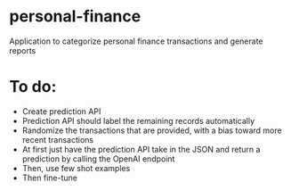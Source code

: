 # personal-finance
Application to categorize personal finance transactions and generate reports

# To do:
- Create prediction API
- Prediction API should label the remaining records automatically
- Randomize the transactions that are provided, with a bias toward more recent transactions
- At first just have the prediction API take in the JSON and return a prediction by calling the OpenAI endpoint
- Then, use few shot examples 
- Then fine-tune